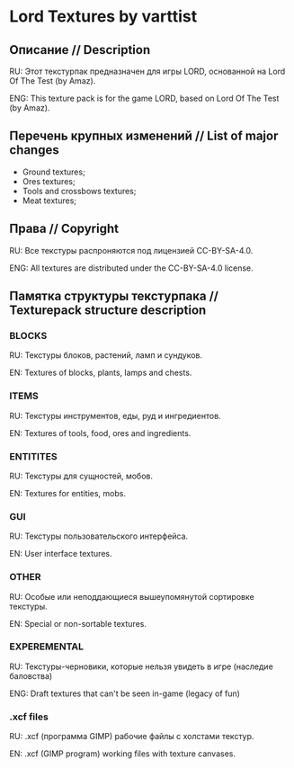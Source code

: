 # Lord Textures by varttist

## Описание // Description
RU: Этот текстурпак предназначен для игры LORD, основанной на Lord Of The Test (by Amaz).

ENG: This texture pack is for the game LORD, based on Lord Of The Test (by Amaz).

## Перечень крупных изменений // List of major changes
- Ground textures;
- Ores textures;
- Tools and crossbows textures;
- Meat textures;

## Права // Copyright
RU: Все текстуры распроняются под лицензией CC-BY-SA-4.0.

ENG: All textures are distributed under the CC-BY-SA-4.0 license.

## Памятка структуры текстурпака // Texturepack structure description

### BLOCKS
RU: Текстуры блоков, растений, ламп и сундуков.

EN: Textures of blocks, plants, lamps and chests.

### ITEMS
RU: Текстуры инструментов, еды, руд и ингредиентов.

EN: Textures of tools, food, ores and ingredients.

### ENTITITES
RU: Текстуры для сущностей, мобов.

EN: Textures for entities, mobs.

### GUI
RU: Текстуры пользовательского интерфейса.

EN: User interface textures.

### OTHER
RU: Особые или неподдающиеся вышеупомянутой сортировке текстуры.

EN: Special or non-sortable textures.

### EXPEREMENTAL
RU: Текстуры-черновики, которые нельзя увидеть в игре (наследие баловства)

ENG: Draft textures that can't be seen in-game (legacy of fun)

### .xcf files
RU: .xcf (программа GIMP) рабочие файлы с холстами текстур.

EN: .xcf (GIMP program) working files with texture canvases.

